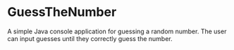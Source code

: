 # GuessTheNumber
A simple Java console application for guessing a random number. 
The user can input guesses until they correctly guess the number.
